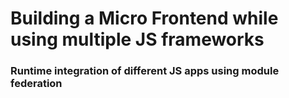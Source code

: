 # Building a Micro Frontend while using multiple JS frameworks

### Runtime integration of different JS apps using module federation
